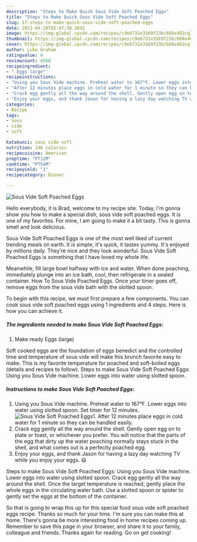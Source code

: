 ```yaml
---
description: "Steps to Make Quick Sous Vide Soft Poached Eggs"
title: "Steps to Make Quick Sous Vide Soft Poached Eggs"
slug: 17-steps-to-make-quick-sous-vide-soft-poached-eggs
date: 2021-04-20T02:47:38.269Z
image: https://img-global.cpcdn.com/recipes/c9e6731e3169f23b/680x482cq70/sous-vide-soft-poached-eggs-recipe-main-photo.jpg
thumbnail: https://img-global.cpcdn.com/recipes/c9e6731e3169f23b/680x482cq70/sous-vide-soft-poached-eggs-recipe-main-photo.jpg
cover: https://img-global.cpcdn.com/recipes/c9e6731e3169f23b/680x482cq70/sous-vide-soft-poached-eggs-recipe-main-photo.jpg
author: Luke Graham
ratingvalue: 4
reviewcount: 4560
recipeingredient:
- " Eggs large"
recipeinstructions:
- "Using you Sous Vide machine. Preheat water to 167°F. Lower eggs into water using slotted spoon. Set timer for 12 minutes."
- "After 12 minutes place eggs in cold water for 1 minute so they can be handled easily."
- "Crack egg gently all the way around the shell. Gently open egg on to plate or toast, or whichever you prefer. You will notice that the parts of the egg that dirty up the water poaching normally stays stuck in the shell, and what comes out is a perfectly poached egg."
- "Enjoy your eggs, and thank Jason for having a lazy day watching TV while you enjoy your eggs. 😃"
categories:
- Recipe
tags:
- sous
- vide
- soft

katakunci: sous vide soft 
nutrition: 146 calories
recipecuisine: American
preptime: "PT12M"
cooktime: "PT54M"
recipeyield: "1"
recipecategory: Dinner

---
```



![Sous Vide Soft Poached Eggs](https://img-global.cpcdn.com/recipes/c9e6731e3169f23b/680x482cq70/sous-vide-soft-poached-eggs-recipe-main-photo.jpg)

Hello everybody, it is Brad, welcome to my recipe site. Today, I'm gonna show you how to make a special dish, sous vide soft poached eggs. It is one of my favorites. For mine, I am going to make it a bit tasty. This is gonna smell and look delicious.

Sous Vide Soft Poached Eggs is one of the most well liked of current trending meals on earth. It is simple, it's quick, it tastes yummy. It's enjoyed by millions daily. They're nice and they look wonderful. Sous Vide Soft Poached Eggs is something that I have loved my whole life.

Meanwhile, fill large bowl halfway with ice and water. When done poaching, immediately plunge into an ice bath, cool, then refrigerate in a sealed container. How To Sous Vide Poached Eggs. Once your timer goes off, remove eggs from the sous vide bath with the slotted spoon.


To begin with this recipe, we must first prepare a few components. You can cook sous vide soft poached eggs using 1 ingredients and 4 steps. Here is how you can achieve it.

<!--inarticleads1-->

##### The ingredients needed to make Sous Vide Soft Poached Eggs:

1. Make ready  Eggs (large)


Soft cooked eggs are the foundation of eggs benedict and the controlled time and temperature of sous vide will make this brunch favorite easy to make. This is my favorite temperature for poached and soft-boiled eggs (details and recipes to follow). Steps to make Sous Vide Soft Poached Eggs: Using you Sous Vide machine. Lower eggs into water using slotted spoon. 

<!--inarticleads2-->

##### Instructions to make Sous Vide Soft Poached Eggs:

1. Using you Sous Vide machine. Preheat water to 167°F. Lower eggs into water using slotted spoon. Set timer for 12 minutes.
<img src="https://img-global.cpcdn.com/steps/8ac162ee9abd31ea/160x128cq70/sous-vide-soft-poached-eggs-recipe-step-1-photo.jpg" alt="Sous Vide Soft Poached Eggs">1. After 12 minutes place eggs in cold water for 1 minute so they can be handled easily.
1. Crack egg gently all the way around the shell. Gently open egg on to plate or toast, or whichever you prefer. You will notice that the parts of the egg that dirty up the water poaching normally stays stuck in the shell, and what comes out is a perfectly poached egg.
1. Enjoy your eggs, and thank Jason for having a lazy day watching TV while you enjoy your eggs. 😃


Steps to make Sous Vide Soft Poached Eggs: Using you Sous Vide machine. Lower eggs into water using slotted spoon. Crack egg gently all the way around the shell. Once the target temperature is reached, gently place the whole eggs in the circulating water bath. Use a slotted spoon or spider to gently set the eggs at the bottom of the container. 

So that is going to wrap this up for this special food sous vide soft poached eggs recipe. Thanks so much for your time. I'm sure you can make this at home. There's gonna be more interesting food in home recipes coming up. Remember to save this page in your browser, and share it to your family, colleague and friends. Thanks again for reading. Go on get cooking!
